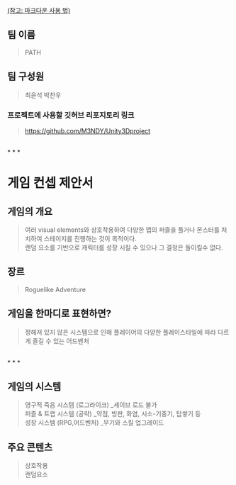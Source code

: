 [(참고: 마크다운 사용 법)](https://gist.github.com/ihoneymon/652be052a0727ad59601)

## 팀 이름 
> PATH

## 팀 구성원 
> 최윤석 박찬우

### 프로젝트에 사용할 깃허브 리포지토리 링크
> https://github.com/M3NDY/Unity3Dproject
 <br/>
* * *
 <br/>
 
# 게임 컨셉 제안서 

## 게임의 개요
> 여러 visual elements와 상호작용하여 다양한 맵의 퍼즐을 풀거나 몬스터를 처치하여 스테이지를 진행하는 것이 목적이다. <br/>
> 랜덤 요소를 기반으로 캐릭터를 성장 시킬 수 있으나 그 결정은 돌이킬수 없다.

## 장르 
> Roguelike Adventure

## 게임을 한마디로 표현하면?
>정해져 있지 않은 시스템으로 인해 플레이어의 다양한 플레이스타일에 따라 다르게 즐길 수 있는 어드벤처
 <br/>
* * *
 <br/>
 
## 게임의 시스템
> 영구적 죽음 시스템 (로그라이크) _세이브 로드 불가 <br/>
> 퍼즐 & 트랩 시스템 (공략) _약점, 빙판, 화염, 시소-기중기, 탑쌓기 등 <br/>
> 성장 시스템 (RPG,어드벤처) _무기와 스킬 업그레이드 <br/>

## 주요 콘텐츠
> 상호작용  <br/>
> 랜덤요소

